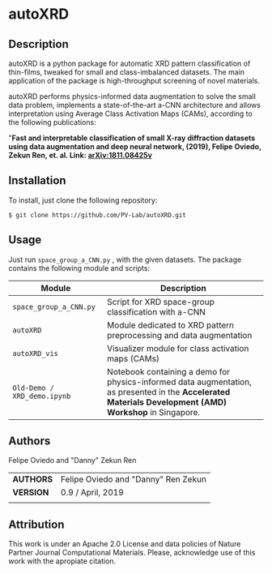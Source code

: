 
autoXRD
===========
## Description


autoXRD is a python package for automatic XRD pattern classification of thin-films, tweaked for small and class-imbalanced datasets. The main application of the package is high-throughput screening of novel materials.

autoXRD performs physics-informed data augmentation to solve the small data problem, implements a state-of-the-art a-CNN architecture and allows interpretation using Average Class Activation Maps (CAMs), according to the following publications:

"**Fast and interpretable classification of small X-ray diffraction datasets using data augmentation and deep neural network, (2019), Felipe Oviedo, Zekun Ren, et. al.  Link: [arXiv:1811.08425v](https://arxiv.org/abs/1811.08425v2)**


## Installation

To install, just clone the following repository:

`$ git clone https://github.com/PV-Lab/autoXRD.git`

## Usage

Just run `space_group_a_CNN.py` , with the given datasets. 
The package contains the following module and scripts:

| Module | Description |
| ------------- | ------------------------------ |
| `space_group_a_CNN.py`      | Script for XRD space-group classification with a-CNN      |
| `autoXRD`      | Module dedicated to XRD pattern preprocessing and data augmentation       |
| `autoXRD_vis`   | Visualizer module for class activation maps (CAMs)     |
| `Old-Demo / XRD_demo.ipynb` | Notebook containing a demo for physics-informed data augmentation, as presented in the **Accelerated Materials Development (AMD) Workshop** in Singapore. |


## Authors
Felipe Oviedo and "Danny" Zekun Ren


||                    |
| ------------- | ------------------------------ |
| **AUTHORS**      | Felipe Oviedo and "Danny" Ren Zekun     | 
| **VERSION**      | 0.9 / April, 2019     | 
||                    |

## Attribution

This work is under an Apache 2.0 License and data policies of Nature Partner Journal Computational Materials. Please, acknowledge use of this work with the apropiate citation.
